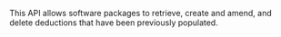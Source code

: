 This API allows software packages to retrieve, create and amend, and delete deductions that have been previously populated.
